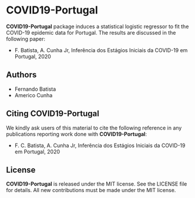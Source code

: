 # COVID19-Portugal

**COVID19-Portugal** package induces a statistical logistic regressor to fit the COVID-19 epidemic data for Portugal. The results are discussed in the following paper:
- F. Batista, A. Cunha Jr, Inferência dos Estágios Iniciais da COVID-19 em Portugal, 2020

## Authors
- Fernando Batista
- Americo Cunha

## Citing COVID19-Portugal

We kindly ask users of this material to cite the following reference in any publications reporting work done with **COVID19-Portugal**:
- F. C. Batista, A. Cunha Jr, Inferência dos Estágios Iniciais da COVID-19 em Portugal, 2020

## License

**COVID19-Portugal** is released under the MIT license. See the LICENSE file for details. All new contributions must be made under the MIT license.
